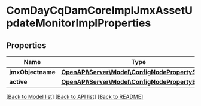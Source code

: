 # ComDayCqDamCoreImplJmxAssetUpdateMonitorImplProperties

## Properties
Name | Type | Description | Notes
------------ | ------------- | ------------- | -------------
**jmxObjectname** | [**OpenAPI\Server\Model\ConfigNodePropertyString**](ConfigNodePropertyString.md) |  | [optional] 
**active** | [**OpenAPI\Server\Model\ConfigNodePropertyBoolean**](ConfigNodePropertyBoolean.md) |  | [optional] 

[[Back to Model list]](../README.md#documentation-for-models) [[Back to API list]](../README.md#documentation-for-api-endpoints) [[Back to README]](../README.md)


